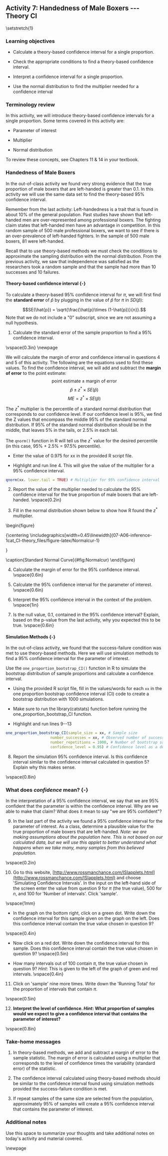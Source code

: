 ## Activity 7:  Handedness of Male Boxers --- Theory CI

\setstretch{1}

### Learning objectives

* Calculate a theory-based confidence interval for a single proportion.

* Check the appropriate conditions to find a theory-based confidence interval.

* Interpret a confidence interval for a single proportion.

* Use the normal distribution to find the multiplier needed for a confidence interval

### Terminology review

In this activity, we will introduce theory-based confidence intervals for a single proportion. Some terms covered in this activity are:

* Parameter of interest

* Multiplier

* Normal distribution

To review these concepts, see Chapters 11 & 14 in your textbook.

### Handedness of Male Boxers

In the out-of-class activity we found very strong evidence that the true proportion of male boxers that are left-handed is greater than 0.1.  In this activity we will use the same data set to find the theory-based 95\% confidence interval.

Remember from the last activity: Left-handedness is a trait that is found in about 10\% of the general population. Past studies have shown that left-handed men are over-represented among professional boxers. The fighting claim states that left-handed men have an advantage in competition.  In this random sample of 500 male professional boxers, we want to see if there is an over-prevalence of left-handed fighters.  In the sample of 500 male boxers, 81 were left-handed.

Recall that to use theory-based methods we must check the conditions to approximate the sampling distribution with the normal distribution.  From the previous activity, we saw that independence was satisfied as the researchers took a random sample and that the sample had more than 10 successes and 10 failures.

#### Theory-based confidence interval {-}

To calculate a theory-based 95\% confidence interval for $\pi$, we will first find the **standard error** of $\hat{p}$ by plugging in the value of $\hat{p}$ for $\pi$ in $SD(\hat{p})$:

$$SE(\hat{p}) = \sqrt{\frac{\hat{p}\times (1-\hat{p})}{n}}.$$
Note that we do not include a "0" subscript, since we are not assuming a null hypothesis. 

1.  Calculate the standard error of the sample proportion to find a 95\% confidence interval.

\vspace{0.3in}
\newpage

We will calculate the margin of error and confidence interval in questions 4 and 5 of this activity.  The following are the equations used to find these values. To find the confidence interval, we will add and subtract the **margin of error** to the point estimate:
$$\text{point estimate}\pm\text{margin of error}$$
$$\hat{p}\pm z^* \times SE(\hat{p})$$
$$ME = z^* \times SE(\hat{p})$$

The $z^*$ multiplier is the percentile of a standard normal distribution that corresponds to our confidence level. If our confidence level is 95\%, we find the Z values that encompass the middle 95\% of the standard normal distribution.  If 95\% of the standard normal distribution should be in the middle, that leaves 5\% in the tails, or 2.5\% in each tail.  

The `qnorm()` function in R will tell us the $z^*$ value for the desired percentile (in this case, 95\% + 2.5\% = 97.5\% percentile). 

* Enter the value of 0.975 for xx in the provided R script file. 

* Highlight and run line 4. This will give the value of the multiplier for a 95\% confidence interval.


```r
qnorm(xx. lower.tail = TRUE) # Multiplier for 95% confidence interval
```

2. Report the value of the multiplier needed to calculate the 95\% confidence interval for the true proportion of male boxers that are left-handed.
\vspace{0.2in}

3. Fill in the normal distribution shown below to show how R found the $z^*$ multiplier.

\begin{figure}

{\centering \includegraphics[width=0.45\linewidth]{07-A06-inference-1cat_CI-theory_files/figure-latex/Normalcur-1} 

}

\caption{Standard Normal Curve}(\#fig:Normalcur)
\end{figure}

4.  Calculate the margin of error for the 95\% confidence interval.
\vspace{0.6in}

5.  Calculate the 95\% confidence interval for the parameter of interest.
\vspace{0.6in}

6.  Interpret the 95\% confidence interval in the context of the problem.
\vspace{1in}

7. Is the null value, 0.1, contained in the 95\% confidence interval?  Explain, based on the p-value from the last activity, why you expected this to be true.
\vspace{0.6in}

#### Simulation Methods {-}

In the out-of-class activity, we found that the success-failure condition was met to use theory-based methods.  Here we will use simulation methods to find a 95\% confidence interval for the parameter of interest.

Use the `one_proportion_bootstrap_CI()` function in R to simulate the bootstrap distribution of sample proportions and calculate a confidence interval. 

* Using the provided R script file, fill in the values/words for each `xx` in the one proportion bootstrap confidence interval (CI) code to create a bootstrap distribution with 1000 simulations. 

* Make sure to run the library(catstats) function before running the one_proportion_bootstrap_CI function.

* Highlight and run lines 9--13


```r
one_proportion_bootstrap_CI(sample_size = xx, # Sample size
                    number_successes = xx, # Observed number of successes
                    number_repetitions = 1000, # Number of bootstrap samples to use
                    confidence_level = 0.95) # Confidence level as a decimal
```

8. Report the simulation 95\% confidence interval.  Is this confidence interval similar to the confidence interval calculated in question 5?  Explain why this makes sense.

\vspace{0.8in}

### What does *confidence* mean? {-}

In the interpretation of a 95\% confidence interval, we say that we are 95\% confident that the parameter is within the confidence interval.  Why are we able to make that claim?  What does it mean to say "we are 95\% confident"?

9. In the last part of the activity we found a 95\% confidence interval for the parameter of interest.  As a class, determine a plausible value for the 
true proportion of male boxers that are left-handed. *Note: we are making assumptions about the population here. This is not based on our calculated data, but we will use this applet to better understand what happens when we take many, many samples from this believed population.*

\vspace{0.2in}

10.  Go to this website, [http://www.rossmanchance.com/ISIapplets.html](http://www.rossmanchance.com/ISIapplets.html) and choose 'Simulating Confidence Intervals'.  In the input on the left-hand side of the screen enter the value from question 9 for $\pi$ (the true value), 500 for $n$, and 100 for 'Number of intervals'.  Click 'sample'.

\vspace{1mm}

* In the graph on the bottom right, click on a green dot.  Write down the confidence interval for this sample given on the graph on the left.  Does this confidence interval contain the true value chosen in question 9?

\vspace{0.4in}

* Now click on a red dot.  Write down the confidence interval for this sample.  Does this confidence interval contain the true value chosen in question 9?
\vspace{0.5in}

* How many intervals out of 100 contain $\pi$, the true value chosen in question 9? *Hint*:  This is given to the left of the graph of green and red intervals.
\vspace{0.4in}

11.  Click on 'sample' nine more times.  Write down the 'Running Total' for the proportion of intervals that contain $\pi$.

\vspace{0.5in}

12.  **Interpret the level of confidence.  *Hint*: What proportion of samples would we expect to give a confidence interval that contains the parameter of interest?**

\vspace{0.8in}


### Take-home messages

1.  In theory-based methods, we add and subtract a margin of error to the sample statistic.  The margin of error is calculated using a multiplier that corresponds to the level of confidence times the variability (standard error) of the statistic.

2. The confidence interval calculated using theory-based methods should be similar to the confidence interval found using simulation methods provided the success-failure condition is met.

<!-- 3.  A smaller sample size will increase the margin of error which results in a wider confidence interval.  -->

3. If repeat samples of the same size are selected from the population, approximately 95\% of samples will create a 95\% confidence interval that contains the parameter of interest.

### Additional notes

Use this space to summarize your thoughts and take additional notes on today's activity and material covered.


\newpage
